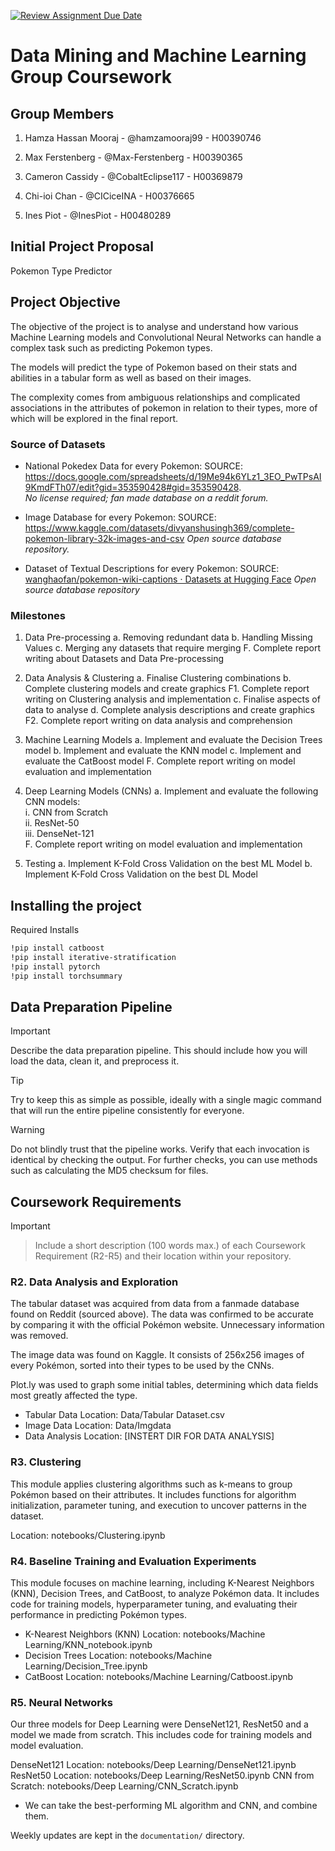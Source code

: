 ﻿[![Review Assignment Due Date](https://classroom.github.com/assets/deadline-readme-button-22041afd0340ce965d47ae6ef1cefeee28c7c493a6346c4f15d667ab976d596c.svg)](https://classroom.github.com/a/TnJIQ-Y6)

# Data Mining and Machine Learning Group Coursework
 
  

## Group Members

1. Hamza Hassan Mooraj - @hamzamooraj99 - H00390746

2. Max Ferstenberg - @Max-Ferstenberg - H00390365

3. Cameron Cassidy - @CobaltEclipse117 - H00369879

4. Chi-ioi Chan - @CICiceINA - H00376665

5. Ines Piot - @InesPiot - H00480289

  

## Initial Project Proposal

Pokemon Type Predictor

  

## Project Objective

The objective of the project is to analyse and understand how various Machine Learning models and Convolutional Neural Networks can handle a complex task such as predicting Pokemon types.

The models will predict the type of Pokemon based on their stats and abilities in a tabular form as well as based on their images. 

The complexity comes from ambiguous relationships and complicated associations in the attributes of pokemon in relation to their types, more of which will be explored in the final report.

  

### Source of Datasets


- National Pokedex Data for every Pokemon:
SOURCE: https://docs.google.com/spreadsheets/d/19Me94k6YLz1_3EO_PwTPsAI9KmdFTh07/edit?gid=353590428#gid=353590428.  
*No license required; fan made database on a reddit forum.*

- Image Database for every Pokemon: 
SOURCE: https://www.kaggle.com/datasets/divyanshusingh369/complete-pokemon-library-32k-images-and-csv
*Open source database repository.*

- Dataset of Textual Descriptions for every Pokemon:
SOURCE:
[wanghaofan/pokemon-wiki-captions · Datasets at Hugging Face](https://huggingface.co/datasets/wanghaofan/pokemon-wiki-captions?row=1)
*Open source database repository*

  

### Milestones

1. Data Pre-processing
	a. Removing redundant data
	b. Handling Missing Values
	c. Merging any datasets that require merging
	F. Complete report writing about Datasets and Data Pre-processing
	

2. Data Analysis & Clustering
	a. Finalise Clustering combinations
	b. Complete clustering models and create graphics 
	F1. Complete report writing on Clustering analysis and implementation
	c. Finalise aspects of data to analyse
	d. Complete analysis descriptions and create graphics
	F2. Complete report writing on data analysis and comprehension


3. Machine Learning Models
	a. Implement and evaluate the Decision Trees model
	b. Implement and evaluate the KNN model
	c. Implement and evaluate the CatBoost model
	F. Complete report writing on model evaluation and implementation


4. Deep Learning Models (CNNs)
	a. Implement and evaluate the following CNN models:  
		i. CNN from Scratch  
		ii. ResNet-50   
		iii. DenseNet-121   
	F. Complete report writing on model evaluation and implementation


5. Testing
	a. Implement K-Fold Cross Validation on the best ML Model
	b. Implement K-Fold Cross Validation on the best DL Model

  
  

## Installing the project

Required Installs
```bash
!pip install catboost
!pip install iterative-stratification
!pip install pytorch
!pip install torchsummary
```

## Data Preparation Pipeline

  

> [!IMPORTANT]
> Describe the data preparation pipeline. This should include how you will load the data, clean it, and preprocess it.

> [!TIP]
> Try to keep this as simple as possible, ideally with a single magic command that will run the entire pipeline consistently for everyone.

> [!WARNING]
> Do not blindly trust that the pipeline works. Verify that each invocation is identical by checking the output. For further checks, you can use methods such as calculating the MD5 checksum for files.

  
  

## Coursework Requirements

  

> [!IMPORTANT]

> Include a short description (100 words max.) of each Coursework Requirement (R2-R5) and their location within your repository.

  

### R2. Data Analysis and Exploration

  The tabular dataset was acquired from data from a fanmade database found on Reddit (sourced above). The data was confirmed to be accurate by comparing it with the official Pokémon website.
  Unnecessary information was removed.
  
  The image data was found on Kaggle. It consists of 256x256 images of every Pokémon, sorted into their types to be used by the CNNs.
  
  Plot.ly was used to graph some initial tables, determining which data fields most greatly affected the type.
  
  - Tabular Data Location: Data/Tabular Dataset.csv
  - Image Data Location: Data/Imgdata  
  - Data Analysis Location: [INSTERT DIR FOR DATA ANALYSIS]

### R3. Clustering

  This module applies clustering algorithms such as k-means to group Pokémon based on their attributes. It includes functions for algorithm initialization, parameter tuning, and execution to uncover patterns in the dataset.

  Location: notebooks/Clustering.ipynb

### R4. Baseline Training and Evaluation Experiments
  This module focuses on machine learning, including K-Nearest Neighbors (KNN), Decision Trees, and CatBoost, to analyze Pokémon data. It includes code for training models, hyperparameter tuning, and evaluating their performance in predicting Pokémon types.
  
  - K-Nearest Neighbors (KNN) Location: notebooks/Machine Learning/KNN_notebook.ipynb
  - Decision Trees Location: notebooks/Machine Learning/Decision_Tree.ipynb
  - CatBoost Location: notebooks/Machine Learning/Catboost.ipynb

### R5. Neural Networks
Our three models for Deep Learning were DenseNet121, ResNet50 and a model we made from scratch. This includes code for training models and model evaluation.

  DenseNet121 Location: notebooks/Deep Learning/DenseNet121.ipynb
  ResNet50 Location: notebooks/Deep Learning/ResNet50.ipynb
  CNN from Scratch: notebooks/Deep Learning/CNN_Scratch.ipynb


  

- We can take the best-performing ML algorithm and CNN, and combine them.

  

Weekly updates are kept in the `documentation/` directory.
